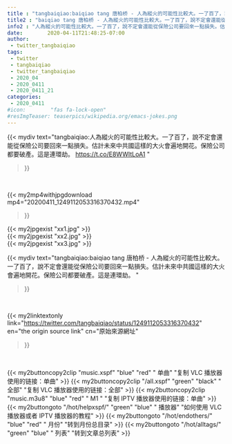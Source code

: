 ```yaml
---
title : "tangbaiqiao:baiqiao tang 唐柏桥 - 人為縱火的可能性比較大。一了百了，說不定會還能從保險公司要回來一點損失。估計未來中共國這樣的大火會遍地開花。保險公司都要破產。這是連環劫。 "
title2 : "baiqiao tang 唐柏桥 - 人為縱火的可能性比較大。一了百了，說不定會還能從保險公司要回來一點損失。估計未來中共國這樣的大火會遍地開花。保險公司都要破產。這是連環劫。 "
info2 : "人為縱火的可能性比較大。一了百了，說不定會還能從保險公司要回來一點損失。估計未來中共國這樣的大火會遍地開花。保險公司都要破產。這是連環劫。 https://t.co/E8WWItLoA1 "
date:        2020-04-11T21:48:25-07:00
author:
 - twitter_tangbaiqiao
tags:
 - twitter
 - tangbaiqiao
 - twitter_tangbaiqiao
 - 2020_04
 - 2020_0411
 - 2020_0411_21
categories:
 - 2020_0411
#icon:        "fas fa-lock-open"
#resImgTeaser: teaserpics/wikipedia.org/emacs-jokes.png
---
```


{{< mydiv text="tangbaiqiao:人為縱火的可能性比較大。一了百了，說不定會還能從保險公司要回來一點損失。估計未來中共國這樣的大火會遍地開花。保險公司都要破產。這是連環劫。 https://t.co/E8WWItLoA1 "
>}}
<br>


{{< my2mp4withjpgdownload mp4="20200411_1249112053316370432.mp4"
>}}

{{< my2jpgexist "xx1.jpg" >}}<br>
{{< my2jpgexist "xx2.jpg" >}}<br>
{{< my2jpgexist "xx3.jpg" >}}<br>



{{< mydiv text="tangbaiqiao:baiqiao tang 唐柏桥 - 人為縱火的可能性比較大。一了百了，說不定會還能從保險公司要回來一點損失。估計未來中共國這樣的大火會遍地開花。保險公司都要破產。這是連環劫。 "
>}}
<br>

{{< my2linktextonly link="https://twitter.com/tangbaiqiao/status/1249112053316370432"
en="the origin source link" cn="原始來源網址"
>}}


<br>

{{< my2buttoncopy2clip "music.xspf"        "blue"   "red"    " 单曲"  "复制 VLC 播放器使用的链接：单曲" >}} {{< my2buttoncopy2clip "/all.xspf"         "green"  "black"  " 全部"  "复制 VLC 播放器使用的链接：全部" >}} {{< my2buttoncopy2clip "music.m3u8"        "blue"   "red"    " M1 "    "复制 IPTV 播放器使用的链接：单曲" >}} {{< my2buttongoto      "/hot/helpxspf/"    "green"  "blue"   " 播放器" "如何使用 VLC 播放器或者 IPTV 播放器的教程" >}} {{< my2buttongoto      "/hot/endothers/"   "blue"   "red"    " 月份"   "转到月份总目录" >}} {{< my2buttongoto      "/hot/alltags/"     "green"  "blue"   " 列表"   "转到文章总列表" >}} 
